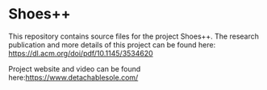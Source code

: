 # Shoes++

This repository contains source files for the project Shoes++. The research publication and more details of this project can be found here: https://dl.acm.org/doi/pdf/10.1145/3534620

Project website and video can be found here:https://www.detachablesole.com/

